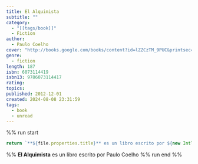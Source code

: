 ```yaml
---
title: El Alquimista
subtitle: ""
category:
  - "[[tags/book]]"
  - Fiction
author:
  - Paulo Coelho
cover: "http://books.google.com/books/content?id=lZZCzTM_9PUC&printsec=frontcover&img=1&zoom=1&edge=curl&source=gbs_api"
genre:
  - fiction
length: 187
isbn: 6073114419
isbn13: 9786073114417
rating: 
topics: 
published: 2012-12-01
created: 2024-08-08 23:31:59
tags:
  - book
  - unread
---
```

%% run start
```ts
return `**${file.properties.title}** es un libro escrito por ${new Intl.ListFormat("es").format(file.properties.author)}`
``` 
%%
**El Alquimista** es un libro escrito por Paulo Coelho
%% run end %%